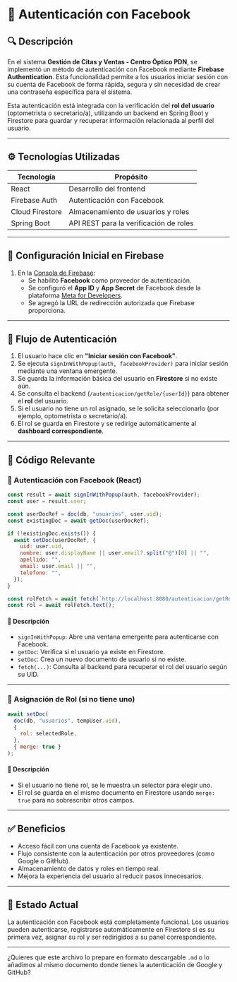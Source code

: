 # 🔐 Autenticación con Facebook

## 🔍 Descripción

En el sistema **Gestión de Citas y Ventas - Centro Óptico PDN**, se implementó un método de autenticación con Facebook mediante **Firebase Authentication**. Esta funcionalidad permite a los usuarios iniciar sesión con su cuenta de Facebook de forma rápida, segura y sin necesidad de crear una contraseña específica para el sistema.

Esta autenticación está integrada con la verificación del **rol del usuario** (optometrista o secretario/a), utilizando un backend en Spring Boot y Firestore para guardar y recuperar información relacionada al perfil del usuario.

---

## ⚙️ Tecnologías Utilizadas

| Tecnología         | Propósito                                  |
|--------------------|---------------------------------------------|
| React              | Desarrollo del frontend                     |
| Firebase Auth      | Autenticación con Facebook                  |
| Cloud Firestore    | Almacenamiento de usuarios y roles          |
| Spring Boot        | API REST para la verificación de roles      |

---

## 🔧 Configuración Inicial en Firebase

1. En la [Consola de Firebase](https://console.firebase.google.com/):
   - Se habilitó **Facebook** como proveedor de autenticación.
   - Se configuró el **App ID** y **App Secret** de Facebook desde la plataforma [Meta for Developers](https://developers.facebook.com/).
   - Se agregó la URL de redirección autorizada que Firebase proporciona.

---

## 🔄 Flujo de Autenticación

1. El usuario hace clic en **"Iniciar sesión con Facebook"**.
2. Se ejecuta `signInWithPopup(auth, facebookProvider)` para iniciar sesión mediante una ventana emergente.
3. Se guarda la información básica del usuario en **Firestore** si no existe aún.
4. Se consulta el backend (`/autenticacion/getRole/{userId}`) para obtener el **rol** del usuario.
5. Si el usuario no tiene un rol asignado, se le solicita seleccionarlo (por ejemplo, optometrista o secretario/a).
6. El rol se guarda en Firestore y se redirige automáticamente al **dashboard correspondiente**.

---

## 📄 Código Relevante

### 🔐 Autenticación con Facebook (React)

```js
const result = await signInWithPopup(auth, facebookProvider);
const user = result.user;

const userDocRef = doc(db, "usuarios", user.uid);
const existingDoc = await getDoc(userDocRef);

if (!existingDoc.exists()) {
  await setDoc(userDocRef, {
    uid: user.uid,
    nombre: user.displayName || user.email?.split("@")[0] || "",
    apellido: "",
    email: user.email || "",
    telefono: "",
  });
}

const rolFetch = await fetch(`http://localhost:8080/autenticacion/getRole/${user.uid}`);
const rol = await rolFetch.text();
```

#### 📝 Descripción

- `signInWithPopup`: Abre una ventana emergente para autenticarse con Facebook.
- `getDoc`: Verifica si el usuario ya existe en Firestore.
- `setDoc`: Crea un nuevo documento de usuario si no existe.
- `fetch(...)`: Consulta al backend para recuperar el rol del usuario según su UID.

---

### 👥 Asignación de Rol (si no tiene uno)

```js
await setDoc(
  doc(db, "usuarios", tempUser.uid),
  {
    rol: selectedRole,
  },
  { merge: true }
);
```

#### 📝 Descripción

- Si el usuario no tiene rol, se le muestra un selector para elegir uno.
- El rol se guarda en el mismo documento en Firestore usando `merge: true` para no sobrescribir otros campos.

---

## ✅ Beneficios

- Acceso fácil con una cuenta de Facebook ya existente.
- Flujo consistente con la autenticación por otros proveedores (como Google o GitHub).
- Almacenamiento de datos y roles en tiempo real.
- Mejora la experiencia del usuario al reducir pasos innecesarios.

---

## 🚀 Estado Actual

La autenticación con Facebook está completamente funcional. Los usuarios pueden autenticarse, registrarse automáticamente en Firestore si es su primera vez, asignar su rol y ser redirigidos a su panel correspondiente.

---

¿Quieres que este archivo lo prepare en formato descargable `.md` o lo añadimos al mismo documento donde tienes la autenticación de Google y GitHub?